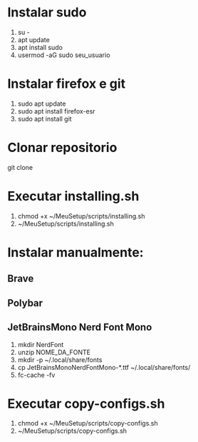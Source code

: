 # Instalar sudo
1. su -
2. apt update
3. apt install sudo
4. usermod -aG sudo seu_usuario

# Instalar firefox e git
1. sudo apt update
2. sudo apt install firefox-esr
3. sudo apt install git

# Clonar repositorio
git clone 

# Executar installing.sh
1. chmod +x ~/MeuSetup/scripts/installing.sh
2. ~/MeuSetup/scripts/installing.sh

# Instalar manualmente:

## Brave
## Polybar
## JetBrainsMono Nerd Font Mono
1. mkdir NerdFont
2. unzip NOME_DA_FONTE
3. mkdir -p ~/.local/share/fonts
4. cp JetBrainsMonoNerdFontMono-*.ttf ~/.local/share/fonts/
5. fc-cache -fv

# Executar copy-configs.sh
1. chmod +x ~/MeuSetup/scripts/copy-configs.sh
2. ~/MeuSetup/scripts/copy-configs.sh
